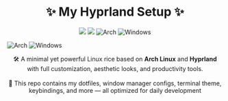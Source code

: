 
<h1 align="center"> ✨ My Hyprland Setup ✨ </h1>

<p align="center">
  <a href="https://hyprland.org/"><img src="https://img.shields.io/badge/Hyprland-1E1E2E?style=for-the-badge&logo=linux&logoColor=white" /></a>
  <a href="https://code.visualstudio.com/"><img src="https://img.shields.io/badge/VSCode-007ACC?style=for-the-badge&logo=visual-studio-code&logoColor=white" /></a>
<img alt="Arch" src="https://img.shields.io/badge/Arch-89b4fa?logo=arch-linux&logoColor=white&style=for-the-badge"/>
    <img alt="Windows" src="https://img.shields.io/badge/Windows-74c7ec?style=for-the-badge&logo=windows&logoColor=white"/>

</p>
  <img alt="Arch" src="https://img.shields.io/badge/Arch-89b4fa?logo=arch-linux&logoColor=white&style=for-the-badge"/>
    <img alt="Windows" src="https://img.shields.io/badge/Windows-74c7ec?style=for-the-badge&logo=windows&logoColor=white"/>

<p align="center">
  🛠️ A minimal yet powerful Linux rice based on <strong>Arch Linux</strong> and <strong>Hyprland</strong> with full customization, aesthetic looks, and productivity tools.
  <br><br>
  📁 This repo contains my dotfiles, window manager configs, terminal theme, keybindings, and more — all optimized for daily development
</p>
